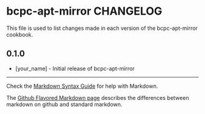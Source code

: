 bcpc-apt-mirror CHANGELOG
=========================

This file is used to list changes made in each version of the bcpc-apt-mirror cookbook.

0.1.0
-----
- [your_name] - Initial release of bcpc-apt-mirror

- - -
Check the [Markdown Syntax Guide](http://daringfireball.net/projects/markdown/syntax) for help with Markdown.

The [Github Flavored Markdown page](http://github.github.com/github-flavored-markdown/) describes the differences between markdown on github and standard markdown.
